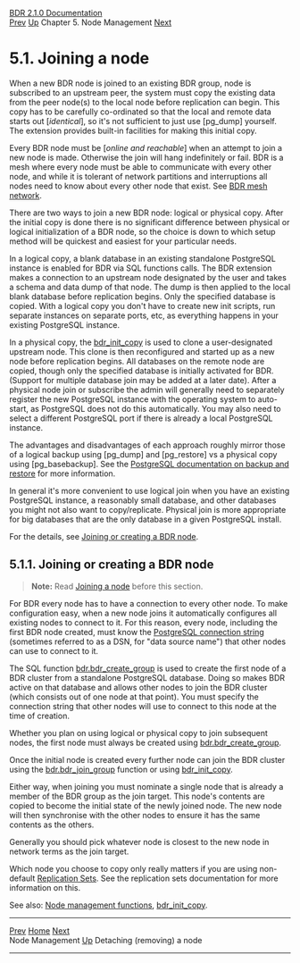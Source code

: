   [BDR 2.1.0 Documentation](README.md)                                                                                                    
  [Prev](node-management.md "Node Management")   [Up](node-management.md)    Chapter 5. Node Management    [Next](node-management-removing.md "Detaching (removing) a node")


# 5.1. Joining a node

When a new BDR node is joined to an existing BDR group, node is
subscribed to an upstream peer, the system must copy the existing data
from the peer node(s) to the local node before replication can begin.
This copy has to be carefully co-ordinated so that the local and remote
data starts out [*identical*], so it\'s not sufficient to
just use [pg_dump] yourself. The extension provides
built-in facilities for making this initial copy.

Every BDR node must be [*online and reachable*] when an
attempt to join a new node is made. Otherwise the join will hang
indefinitely or fail. BDR is a mesh where every node must be able to
communicate with every other node, and while it is tolerant of network
partitions and interruptions all nodes need to know about every other
node that exist. See [BDR mesh network](technotes-mesh.md).

There are two ways to join a new BDR node: logical or physical copy.
After the initial copy is done there is no significant difference
between physical or logical initialization of a BDR node, so the choice
is down to which setup method will be quickest and easiest for your
particular needs.

In a logical copy, a blank database in an existing standalone PostgreSQL
instance is enabled for BDR via SQL functions calls. The BDR extension
makes a connection to an upstream node designated by the user and takes
a schema and data dump of that node. The dump is then applied to the
local blank database before replication begins. Only the specified
database is copied. With a logical copy you don\'t have to create new
init scripts, run separate instances on separate ports, etc, as
everything happens in your existing PostgreSQL instance.

In a physical copy, the [bdr_init_copy](command-bdr-init-copy.md) is
used to clone a user-designated upstream node. This clone is then
reconfigured and started up as a new node before replication begins. All
databases on the remote node are copied, though only the specified
database is initially activated for BDR. (Support for multiple database
join may be added at a later date). After a physical node join or
subscribe the admin will generally need to separately register the new
PostgreSQL instance with the operating system to auto-start, as
PostgreSQL does not do this automatically. You may also need to select a
different PostgreSQL port if there is already a local PostgreSQL
instance.

The advantages and disadvantages of each approach roughly mirror those
of a logical backup using [pg_dump] and
[pg_restore] vs a physical copy using
[pg_basebackup]. See the [PostgreSQL documentation on
backup and
restore](http://www.postgresql.org/docs/current/static/backup.html)
for more information.

In general it\'s more convenient to use logical join when you have an
existing PostgreSQL instance, a reasonably small database, and other
databases you might not also want to copy/replicate. Physical join is
more appropriate for big databases that are the only database in a given
PostgreSQL install.

For the details, see [Joining or creating a BDR
node](node-management-joining.md#NODE-MANAGEMENT-JOINING-BDR).

## 5.1.1. Joining or creating a BDR node

> **Note:** Read [Joining a node](node-management-joining.md) before
> this section.

For BDR every node has to have a connection to every other node. To make
configuration easy, when a new node joins it automatically configures
all existing nodes to connect to it. For this reason, every node,
including the first BDR node created, must know the [PostgreSQL
connection
string](https://www.postgresql.org/docs/9.4/static/libpq-connect.html#LIBPQ-CONNSTRING)
(sometimes referred to as a DSN, for \"data source name\") that other
nodes can use to connect to it.

The SQL function
[bdr.bdr_create_group](functions-node-mgmt.md#FUNCTION-BDR-CREATE-GROUP)
is used to create the first node of a BDR cluster from a standalone
PostgreSQL database. Doing so makes BDR active on that database and
allows other nodes to join the BDR cluster (which consists out of one
node at that point). You must specify the connection string that other
nodes will use to connect to this node at the time of creation.

Whether you plan on using logical or physical copy to join subsequent
nodes, the first node must always be created using
[bdr.bdr_create_group](functions-node-mgmt.md#FUNCTION-BDR-CREATE-GROUP).

Once the initial node is created every further node can join the BDR
cluster using the
[bdr.bdr_join_group](functions-node-mgmt.md#FUNCTION-BDR-JOIN-GROUP)
function or using [bdr_init_copy](command-bdr-init-copy.md).

Either way, when joining you must nominate a single node that is already
a member of the BDR group as the join target. This node\'s contents are
copied to become the initial state of the newly joined node. The new
node will then synchronise with the other nodes to ensure it has the
same contents as the others.

Generally you should pick whatever node is closest to the new node in
network terms as the join target.

Which node you choose to copy only really matters if you are using
non-default [Replication Sets](replication-sets.md). See the
replication sets documentation for more information on this.

See also: [Node management functions](functions-node-mgmt.md),
[bdr_init_copy](command-bdr-init-copy.md).



  --------------------------------------------- ------------------------------------------- ------------------------------------------------------
  [Prev](node-management.md)        [Home](README.md)        [Next](node-management-removing.md)  
  Node Management                                [Up](node-management.md)                               Detaching (removing) a node
  --------------------------------------------- ------------------------------------------- ------------------------------------------------------
